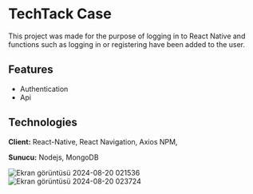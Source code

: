 # TechTack Case 
This project was made for the purpose of logging in to React Native and functions such as logging in or registering have been added to the user.


## Features
- Authentication
- Api

  
## Technologies

**Client:** React-Native, React Navigation, Axios NPM, 

**Sunucu:** Nodejs, MongoDB

![Ekran görüntüsü 2024-08-20 021536](https://github.com/user-attachments/assets/2f5391f7-9842-417d-873d-444747d9e304)
![Ekran görüntüsü 2024-08-20 023724](https://github.com/user-attachments/assets/ed1fc9f9-c2fa-45ee-9bf8-c1f87fd0bc26)
